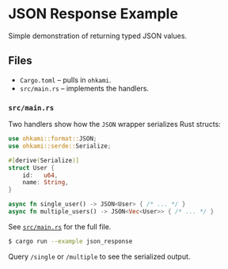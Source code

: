 # JSON Response Example

Simple demonstration of returning typed JSON values.

## Files

- `Cargo.toml` – pulls in `ohkami`.
- `src/main.rs` – implements the handlers.

### `src/main.rs`

Two handlers show how the `JSON` wrapper serializes Rust structs:

```rust
use ohkami::format::JSON;
use ohkami::serde::Serialize;

#[derive(Serialize)]
struct User {
    id:   u64,
    name: String,
}

async fn single_user() -> JSON<User> { /* ... */ }
async fn multiple_users() -> JSON<Vec<User>> { /* ... */ }
```

See [`src/main.rs`](../../ohkami-0.24/examples/json_response/src/main.rs) for the full file.

```bash
$ cargo run --example json_response
```

Query `/single` or `/multiple` to see the serialized output.
